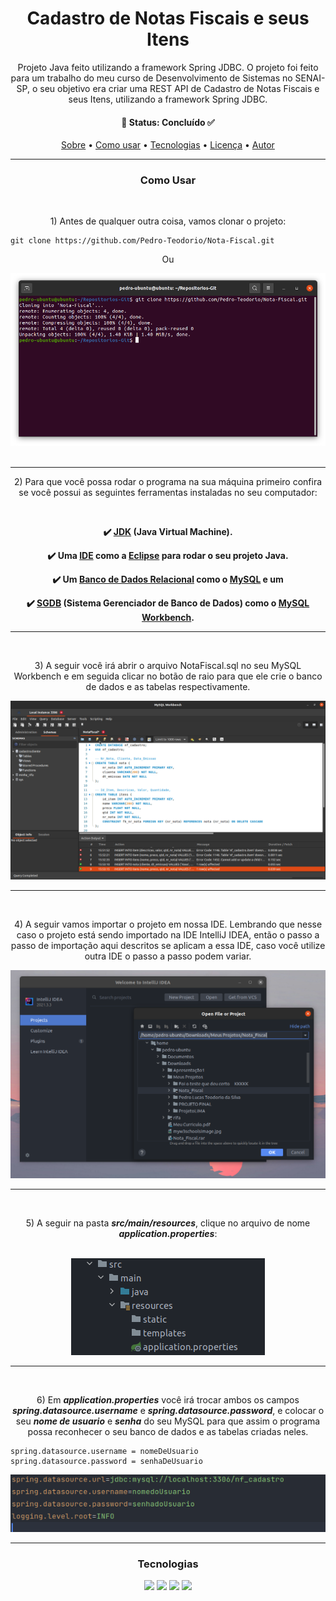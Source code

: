 
<h1 align="center">Cadastro de Notas Fiscais e seus Itens</h1>
<p id="sobre" align="center">
Projeto Java feito utilizando a framework Spring JDBC. O projeto foi feito para um trabalho do meu curso de Desenvolvimento de Sistemas no SENAI-SP, o seu objetivo era criar uma REST API de Cadastro de Notas Fiscais e seus Itens, utilizando a framework Spring JDBC. 
</p>



<h4 align="center"> 
  🔹 Status: Concluído ✅
</h4>

<p align="center">
 <a href="#sobre">Sobre</a> •
 <a href="#roadmap">Como usar</a> • 
 <a href="#tecnologias">Tecnologias</a> • 
 <a href="https://github.com/Pedro-Teodorio/Nota-Fiscal/blob/main/LICENSE">Licença</a> • 
 <a href="https://github.com/Pedro-Teodorio/">Autor</a>
</p>


***

<h3 align="center" id="roadmap">Como Usar</h3>


<br>
<p align="center">1) Antes de qualquer outra coisa, vamos clonar o projeto:</p>

```
git clone https://github.com/Pedro-Teodorio/Nota-Fiscal.git
```
<p align="center">Ou</p>

<div align="center">
     <img src="./assets/clone.png" />
</div>

<br>

***

<p align="center">2) Para que você possa rodar o programa na sua máquina primeiro confira se você possui as seguintes ferramentas instaladas no seu computador:</p>

<br>
<div align="center">
  
 <p align="center"><strong>✔️ <a href="https://www.oracle.com/java/technologies/downloads/">JDK</a> (Java Virtual Machine).</strong></p>
  
  <p align="center"><strong>✔️ Uma <a href="https://www.redhat.com/pt-br/topics/middleware/what-is-ide#:~:text=IDE%2C%20ou%20ambiente%20de%20desenvolvimento,facilitando%20o%20desenvolvimento%20de%20aplica%C3%A7%C3%B5es.">IDE</a> como a <a href="https://www.eclipse.org/downloads/">Eclipse</a> para rodar o seu projeto Java.</strong></p>
  
  <p align="center"><strong>✔️ Um <a href="https://www.oracle.com/br/database/what-is-a-relational-database/">Banco de Dados Relacional</a> como o <a href="https://dev.mysql.com/downloads/">MySQL</a> e um </strong></p>
  
  <p align="center"><strong>✔️ <a href="https://dicasdeprogramacao.com.br/o-que-e-um-sgbd/">SGDB</a> (Sistema Gerenciador de Banco de Dados) como o <a href="https://dev.mysql.com/downloads/workbench/"> MySQL Workbench</a>.</strong></p>
</div>


***

<br>

<p align="center">3) A seguir você irá abrir o arquivo NotaFiscal.sql no seu MySQL Workbench e em seguida clicar no botão de raio para que ele crie o banco de dados e as tabelas respectivamente.</p>

<div align="center">
  <img src="./assets/criacaobanco.png" />
</div>

***

<br>

<p align="center">4) A seguir vamos importar o projeto em nossa IDE. Lembrando que nesse caso o projeto está sendo importado na  IDE IntelliJ IDEA, então o passo a passo de importação aqui descritos se aplicam a essa IDE, caso você utilize outra IDE o passo a passo podem variar.</p>

<div align="center">
  <img src="./assets/import.png" />
</div>

***

<br>

<p align="center">5) A seguir na pasta <strong><i>src/main/resources</i></strong>, clique no arquivo de nome <strong><i>application.properties</i></strong>:</p>

<br>

<div align="center">
  <img src="./assets/pastas.png" />
</div>

***

<br>

<p align="center">6) Em <strong><i>application.properties</i></strong> você irá trocar ambos os campos <strong><i>spring.datasource.username</i></strong> e <strong><i>spring.datasource.password</strong></i>, e colocar o seu <strong><i>nome de usuario</strong></i> e <strong><i>senha</strong></i> do seu MySQL para que assim o programa possa reconhecer o seu banco de dados e as tabelas criadas neles.</p>

```
spring.datasource.username = nomeDeUsuario
spring.datasource.password = senhaDeUsuario
```
<div align="center">
  <img src="./assets/props.png" />
</div>

***


<h3 align="center">Tecnologias</h3>

<div align="center">
  <img src="https://img.shields.io/badge/Java-ED8B00?style=for-the-badge&logo=java&logoColor=white" />
  <img src="https://img.shields.io/badge/MySQL-20B2AA?style=for-the-badge&logo=mysql&logoColor=white" />
  <img src="https://img.shields.io/badge/Spring-6DB33F?style=for-the-badge&logo=spring&logoColor=white" />
  <img src="https://img.shields.io/badge/Apache%20Maven-C71A36?style=for-the-badge&logo=Apache%20Maven&logoColor=white" />
</div>
